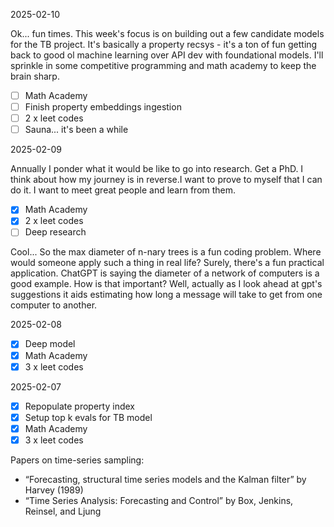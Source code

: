 2025-02-10

Ok... fun times. This week's focus is on building out a few candidate models for the TB project.
It's basically a property recsys - it's a ton of fun getting back to good ol machine learning
over API dev with foundational models. I'll sprinkle in some competitive programming and math
academy to keep the brain sharp. 

- [ ] Math Academy
- [ ] Finish property embeddings ingestion
- [ ] 2 x leet codes
- [ ] Sauna... it's been a while

2025-02-09

Annually I ponder what it would be like to go into research. Get a PhD. I think about how my journey
is in reverse.I want to prove to myself that I can do it. I want to meet great people and learn from them.

- [x] Math Academy
- [x] 2 x leet codes
- [ ] Deep research

Cool... So the max diameter of n-nary trees is a fun coding problem. Where would someone apply such a thing in real life?
Surely, there's a fun practical application. ChatGPT is saying the diameter of a network of computers is a good example.
How is that important? Well, actually as I look ahead at gpt's suggestions it aids estimating how long a message
will take to get from one computer to another. 

2025-02-08

- [x] Deep model
- [x] Math Academy
- [x] 3 x leet codes

2025-02-07

- [x] Repopulate property index
- [x] Setup top k evals for TB model
- [x] Math Academy
- [x] 3 x leet codes

Papers on time-series sampling:

- “Forecasting, structural time series models and the Kalman filter” by Harvey (1989)
- “Time Series Analysis: Forecasting and Control” by Box, Jenkins, Reinsel, and Ljung

